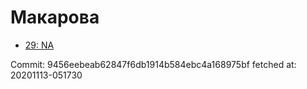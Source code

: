 # Макарова
- [29: NA](29.md)

Commit: 9456eebeab62847f6db1914b584ebc4a168975bf
 fetched at: 20201113-051730
